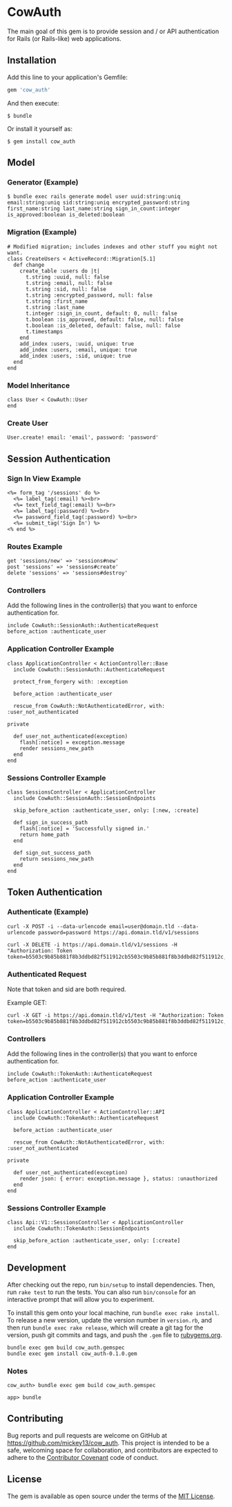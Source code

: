 # CowAuth

The main goal of this gem is to provide session and / or API authentication for Rails (or Rails-like) web applications.

## Installation

Add this line to your application's Gemfile:

```ruby
gem 'cow_auth'
```

And then execute:

    $ bundle

Or install it yourself as:

    $ gem install cow_auth

## Model

### Generator (Example)

    $ bundle exec rails generate model user uuid:string:uniq email:string:uniq sid:string:uniq encrypted_password:string first_name:string last_name:string sign_in_count:integer is_approved:boolean is_deleted:boolean

### Migration (Example)

    # Modified migration; includes indexes and other stuff you might not want.
    class CreateUsers < ActiveRecord::Migration[5.1]
      def change
        create_table :users do |t|
          t.string :uuid, null: false
          t.string :email, null: false
          t.string :sid, null: false
          t.string :encrypted_password, null: false
          t.string :first_name
          t.string :last_name
          t.integer :sign_in_count, default: 0, null: false
          t.boolean :is_approved, default: false, null: false
          t.boolean :is_deleted, default: false, null: false
          t.timestamps
        end
        add_index :users, :uuid, unique: true
        add_index :users, :email, unique: true
        add_index :users, :sid, unique: true
      end
    end

### Model Inheritance

    class User < CowAuth::User
    end


### Create User

    User.create! email: 'email', password: 'password'

## Session Authentication

### Sign In View Example

    <%= form_tag '/sessions' do %>
      <%= label_tag(:email) %><br>
      <%= text_field_tag(:email) %><br>
      <%= label_tag(:password) %><br>
      <%= password_field_tag(:password) %><br>
      <%= submit_tag('Sign In') %>
    <% end %>

### Routes Example

    get 'sessions/new' => 'sessions#new'
    post 'sessions' => 'sessions#create'
    delete 'sessions' => 'sessions#destroy'

### Controllers

Add the following lines in the controller(s) that you want to enforce authentication for.

    include CowAuth::SessionAuth::AuthenticateRequest
    before_action :authenticate_user

### Application Controller Example

    class ApplicationController < ActionController::Base
      include CowAuth::SessionAuth::AuthenticateRequest

      protect_from_forgery with: :exception

      before_action :authenticate_user

      rescue_from CowAuth::NotAuthenticatedError, with: :user_not_authenticated

    private

      def user_not_authenticated(exception)
        flash[:notice] = exception.message
        render sessions_new_path
      end
    end

### Sessions Controller Example

    class SessionsController < ApplicationController
      include CowAuth::SessionAuth::SessionEndpoints

      skip_before_action :authenticate_user, only: [:new, :create]

      def sign_in_success_path
        flash[:notice] = 'Successfully signed in.'
        return home_path
      end

      def sign_out_success_path
        return sessions_new_path
      end
    end

## Token Authentication

### Authenticate (Example)

    curl -X POST -i --data-urlencode email=user@domain.tld --data-urlencode password=password https://api.domain.tld/v1/sessions

    curl -X DELETE -i https://api.domain.tld/v1/sessions -H "Authorization: Token token=b5503c9b85b881f8b3ddbd82f511912cb5503c9b85b881f8b3ddbd82f511912c,sid=C3281846f3976809796f91cf6bbb35c53"

### Authenticated Request

Note that token and sid are both required.

Example GET:

    curl -X GET -i https://api.domain.tld/v1/test -H "Authorization: Token token=b5503c9b85b881f8b3ddbd82f511912cb5503c9b85b881f8b3ddbd82f511912c,sid=C3281846f3976809796f91cf6bbb35c53"

### Controllers

Add the following lines in the controller(s) that you want to enforce authentication for.

    include CowAuth::TokenAuth::AuthenticateRequest
    before_action :authenticate_user

### Application Controller Example

    class ApplicationController < ActionController::API
      include CowAuth::TokenAuth::AuthenticateRequest

      before_action :authenticate_user

      rescue_from CowAuth::NotAuthenticatedError, with: :user_not_authenticated

    private

      def user_not_authenticated(exception)
        render json: { error: exception.message }, status: :unauthorized
      end
    end

### Sessions Controller Example

    class Api::V1::SessionsController < ApplicationController
      include CowAuth::TokenAuth::SessionEndpoints

      skip_before_action :authenticate_user, only: [:create]
    end

## Development

After checking out the repo, run `bin/setup` to install dependencies. Then, run `rake test` to run the tests. You can also run `bin/console` for an interactive prompt that will allow you to experiment.

To install this gem onto your local machine, run `bundle exec rake install`. To release a new version, update the version number in `version.rb`, and then run `bundle exec rake release`, which will create a git tag for the version, push git commits and tags, and push the `.gem` file to [rubygems.org](https://rubygems.org).

    bundle exec gem build cow_auth.gemspec
    bundle exec gem install cow_auth-0.1.0.gem

### Notes

    cow_auth> bundle exec gem build cow_auth.gemspec

    app> bundle

## Contributing

Bug reports and pull requests are welcome on GitHub at https://github.com/mickey13/cow_auth. This project is intended to be a safe, welcoming space for collaboration, and contributors are expected to adhere to the [Contributor Covenant](http://contributor-covenant.org) code of conduct.


## License

The gem is available as open source under the terms of the [MIT License](http://opensource.org/licenses/MIT).
